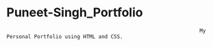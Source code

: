#                                                                            Puneet-Singh_Portfolio
                                                                   My Personal Portfolio using HTML and CSS. 

